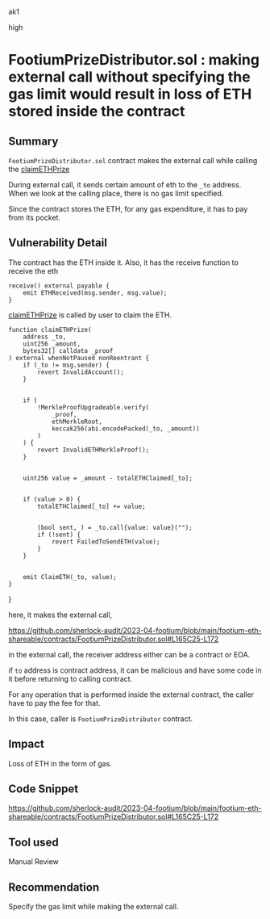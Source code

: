 ak1

high

# FootiumPrizeDistributor.sol : making external call without specifying the gas limit would result in loss of ETH stored inside the contract

## Summary

`FootiumPrizeDistributor.sol` contract makes the external call while calling the [claimETHPrize](https://github.com/sherlock-audit/2023-04-footium/blob/main/footium-eth-shareable/contracts/FootiumPrizeDistributor.sol#LL144C14-L144C27)

During external call, it sends certain amount of eth to the `_to` address.  When we look at the calling place, there is no gas limit specified.

Since the contract stores the ETH, for any gas expenditure, it has to pay from its pocket.

## Vulnerability Detail

The contract has the ETH inside it. Also, it has the receive function to receive the eth

    receive() external payable {
        emit ETHReceived(msg.sender, msg.value);
    }

[claimETHPrize](https://github.com/sherlock-audit/2023-04-footium/blob/main/footium-eth-shareable/contracts/FootiumPrizeDistributor.sol#L144C14-L176) is called by user to claim the ETH.

    function claimETHPrize(
        address _to,
        uint256 _amount,
        bytes32[] calldata _proof
    ) external whenNotPaused nonReentrant {
        if (_to != msg.sender) {
            revert InvalidAccount();
        }


        if (
            !MerkleProofUpgradeable.verify(
                _proof,
                ethMerkleRoot,
                keccak256(abi.encodePacked(_to, _amount))
            )
        ) {
            revert InvalidETHMerkleProof();
        }


        uint256 value = _amount - totalETHClaimed[_to];


        if (value > 0) {
            totalETHClaimed[_to] += value;


            (bool sent, ) = _to.call{value: value}("");
            if (!sent) {
                revert FailedToSendETH(value);
            }
        }


        emit ClaimETH(_to, value);
    }
}

here, it makes the external call,

https://github.com/sherlock-audit/2023-04-footium/blob/main/footium-eth-shareable/contracts/FootiumPrizeDistributor.sol#L165C25-L172

in the external call, the receiver address either can be a contract or EOA.

if `to` address is contract address, it can be malicious and have some code in it before returning to calling contract.

For any operation that is performed inside the external contract, the caller have to pay the fee for that.

In this case, caller is `FootiumPrizeDistributor` contract.

## Impact

Loss of ETH in the form of gas.

## Code Snippet

https://github.com/sherlock-audit/2023-04-footium/blob/main/footium-eth-shareable/contracts/FootiumPrizeDistributor.sol#L165C25-L172

## Tool used

Manual Review

## Recommendation

Specify the gas limit while making the external call.
